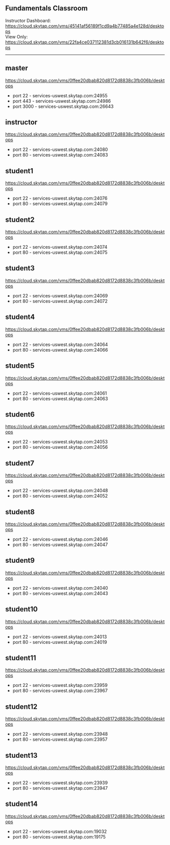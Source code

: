 Fundamentals Classroom
-------------------------

Instructor Dashboard:  
https://cloud.skytap.com/vms/45141af56189f1cd9a4b77485a4e128d/desktops  
View Only:  
https://cloud.skytap.com/vms/22fa4ce037112381d3cb016131b642f6/desktops  

-------------------------

master
-------------------------
https://cloud.skytap.com/vms/0ffee20dbab820d8172d8838c3fb006b/desktops   

 * port 22 - services-uswest.skytap.com:24955  
 * port 443 - services-uswest.skytap.com:24986  
 * port 3000 - services-uswest.skytap.com:26643  


instructor
-------------------------
https://cloud.skytap.com/vms/0ffee20dbab820d8172d8838c3fb006b/desktops   

 * port 22 - services-uswest.skytap.com:24080  
 * port 80 - services-uswest.skytap.com:24083  


student1
-------------------------
https://cloud.skytap.com/vms/0ffee20dbab820d8172d8838c3fb006b/desktops   

 * port 22 - services-uswest.skytap.com:24076  
 * port 80 - services-uswest.skytap.com:24079  


student2
-------------------------
https://cloud.skytap.com/vms/0ffee20dbab820d8172d8838c3fb006b/desktops   

 * port 22 - services-uswest.skytap.com:24074  
 * port 80 - services-uswest.skytap.com:24075  


student3
-------------------------
https://cloud.skytap.com/vms/0ffee20dbab820d8172d8838c3fb006b/desktops   

 * port 22 - services-uswest.skytap.com:24069  
 * port 80 - services-uswest.skytap.com:24072  


student4
-------------------------
https://cloud.skytap.com/vms/0ffee20dbab820d8172d8838c3fb006b/desktops   

 * port 22 - services-uswest.skytap.com:24064  
 * port 80 - services-uswest.skytap.com:24066  


student5
-------------------------
https://cloud.skytap.com/vms/0ffee20dbab820d8172d8838c3fb006b/desktops   

 * port 22 - services-uswest.skytap.com:24061  
 * port 80 - services-uswest.skytap.com:24063  


student6
-------------------------
https://cloud.skytap.com/vms/0ffee20dbab820d8172d8838c3fb006b/desktops   

 * port 22 - services-uswest.skytap.com:24053  
 * port 80 - services-uswest.skytap.com:24056  


student7
-------------------------
https://cloud.skytap.com/vms/0ffee20dbab820d8172d8838c3fb006b/desktops   

 * port 22 - services-uswest.skytap.com:24048  
 * port 80 - services-uswest.skytap.com:24052  


student8
-------------------------
https://cloud.skytap.com/vms/0ffee20dbab820d8172d8838c3fb006b/desktops   

 * port 22 - services-uswest.skytap.com:24046  
 * port 80 - services-uswest.skytap.com:24047  


student9
-------------------------
https://cloud.skytap.com/vms/0ffee20dbab820d8172d8838c3fb006b/desktops   

 * port 22 - services-uswest.skytap.com:24040  
 * port 80 - services-uswest.skytap.com:24043  


student10
-------------------------
https://cloud.skytap.com/vms/0ffee20dbab820d8172d8838c3fb006b/desktops   

 * port 22 - services-uswest.skytap.com:24013  
 * port 80 - services-uswest.skytap.com:24019  


student11
-------------------------
https://cloud.skytap.com/vms/0ffee20dbab820d8172d8838c3fb006b/desktops   

 * port 22 - services-uswest.skytap.com:23959  
 * port 80 - services-uswest.skytap.com:23967  


student12
-------------------------
https://cloud.skytap.com/vms/0ffee20dbab820d8172d8838c3fb006b/desktops   

 * port 22 - services-uswest.skytap.com:23948  
 * port 80 - services-uswest.skytap.com:23957  


student13
-------------------------
https://cloud.skytap.com/vms/0ffee20dbab820d8172d8838c3fb006b/desktops   

 * port 22 - services-uswest.skytap.com:23939  
 * port 80 - services-uswest.skytap.com:23947  


student14
-------------------------
https://cloud.skytap.com/vms/0ffee20dbab820d8172d8838c3fb006b/desktops   

 * port 22 - services-uswest.skytap.com:19032  
 * port 80 - services-uswest.skytap.com:19175  


